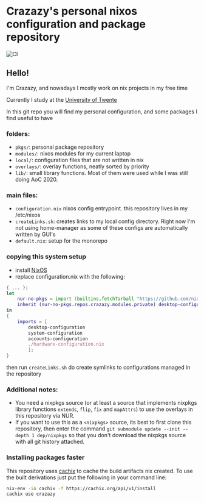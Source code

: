 # Crazazy's personal nixos configuration and package repository

![CI](https://github.com/crazazy/nixos-config/workflows/CI/badge.svg)

## Hello!

I'm Crazazy, and nowadays I mostly work on nix projects in my free time

Currently I study at the [University of Twente](https://utwente.nl)

In this git repo you will find my personal configuration, and some packages I find useful to have

### folders:

- `pkgs/`: personal package repository
- `modules/`: nixos modules for my current laptop
- `local/`: configuration files that are not written in nix
- `overlays/`: overlay functions, neatly sorted by priority
- `lib/`: small library functions. Most of them were used while I was still doing AoC 2020.

### main files:

- `configuration.nix` nixos config entrypoint. this repository lives in my /etc/nixos
- `createLinks.sh`: creates links to my local config directory. Right now I'm not using home-manager     as some of these configs are automatically written by GUI's
- `default.nix`: setup for the monorepo

### copying this system setup

- install [NixOS](https://nixos.org/nixos/manual/)
- replace configuration.nix with the following:
```nix
{ ... }:
let
    nur-no-pkgs = import (builtins.fetchTarball "https://github.com/nix-community/NUR/archive/master.tar.gz") {};
    inherit (nur-no-pkgs.repos.crazazy.modules.private) desktop-configuration system-configuration users-configuration;
in
{
    imports = [
        desktop-configuration
        system-configuration
        accounts-configuration
        ./hardware-configuration.nix
        ];
}
```

then run `createLinks.sh` do create symlinks to configurations managed in the repository

### Additional notes:

- You need a nixpkgs source (or at least a source that implements nixpkgs library functions `extends`, `flip`, `fix` and `mapAttrs`) to use the overlays in this repository via NUR.
- If you want to use this as a `<nixpkgs>` source, its best to first clone this repository, then enter the command `git submodule update --init --depth 1 dep/nixpkgs` so that you don't download the nixpkgs source with all git history attached.

### Installing packages faster

This repository uses [cachix](https://cachix.org) to cache the build artifacts nix created. To use the built derivations just put the following in your command line:
```sh
nix-env -iA cachix -f https://cachix.org/api/v1/install
cachix use crazazy
```
